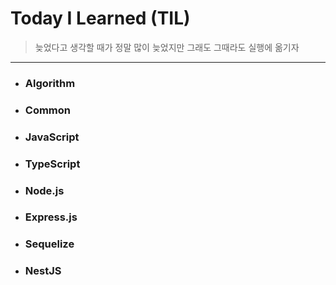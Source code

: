 # Today I Learned (TIL)

> 늦었다고 생각할 때가 정말 많이 늦었지만 그래도 그때라도 실행에 옮기자

---

- ### Algorithm

- ### Common

- ### JavaScript

- ### TypeScript

- ### Node.js

- ### Express.js

- ### Sequelize

- ### NestJS
